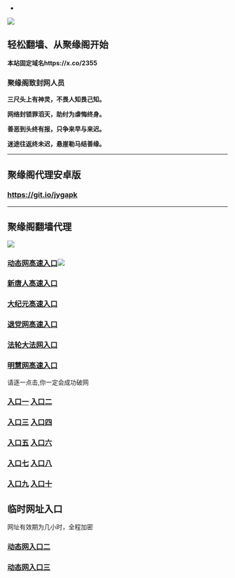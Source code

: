 * 
![](https://raw.githubusercontent.com/hao369/a/master/j.jpg)



## 轻松翻墙、从聚缘阁开始

**本站固定域名https://x.co/2355**

### 聚缘阁致封网人员

**三尺头上有神灵，不畏人知畏己知。**

**网络封锁罪滔天，助纣为虐悔终身。**

**善恶到头终有报，只争来早与来迟。**

**迷途往返终未迟，悬崖勒马结善缘。**

***



##  聚缘阁代理安卓版

### https://git.io/jygapk


***



## 聚缘阁翻墙代理 

![](https://raw.githubusercontent.com/hao369/a/master/wx2.jpg)

### [动态网高速入口](https://4yr7mjjeu8.execute-api.eu-west-2.amazonaws.com/re45/?id=2)![](https://raw.githubusercontent.com/hao369/a/master/jygdl.gif)

### [新唐人高速入口](https://4yr7mjjeu8.execute-api.eu-west-2.amazonaws.com/re45/?id=5)

### [大纪元高速入口](https://4yr7mjjeu8.execute-api.eu-west-2.amazonaws.com/re45/?id=7)

### [退党网高速入口](https://4yr7mjjeu8.execute-api.eu-west-2.amazonaws.com/re45/?id=8)

### [法轮大法网入口](https://4yr7mjjeu8.execute-api.eu-west-2.amazonaws.com/re45/?id=15)

### [明慧网高速入口](https://4yr7mjjeu8.execute-api.eu-west-2.amazonaws.com/re45/?id=3)
请逐一点击,你一定会成功破网

### **[入口一](http://x.co/2244)** **[入口二](http://x.co/3824)**


### **[入口三](https://s3.eu-central-1.amazonaws.com/jyg3/index.html)**  **[入口四](https://s3-ap-southeast-1.amazonaws.com/jyg4/index.html)**

### **[入口五](https://s3.ap-south-1.amazonaws.com/jyg5/index.html)**  **[入口六](https://s3-us-west-1.amazonaws.com/jyg6/index.html)**


###  **[入口七](https://s3-us-west-2.amazonaws.com/jyg7/index.html)**  **[入口八](https://s3-eu-west-1.amazonaws.com/jyg8/index.html)**


###  **[入口九](https://s3-ap-northeast-1.amazonaws.com/jyg9/index.html)**  **[入口十](https://s3.amazonaws.com/dtw/index.html)**



## 临时网址入口 

网址有效期为几小时，全程加密

### [动态网入口二](https://x.co/ddg)

### [动态网入口三](https://x.co/ddf)



